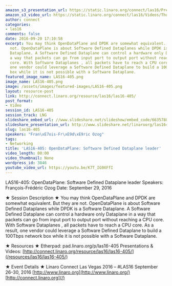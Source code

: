 ```yaml
---
amazon_s3_presentation_url: https://static.linaro.org/connect/las16/Presentations/Thursday/LAS16-405%20-%20OpenDataPlane%20-%20%20Software%20Defined%20Dataplane%20leader.pdf
amazon_s3_video_url: https://static.linaro.org/connect/las16/Videos/Thursday/LAS16-405%20OpenDataPlane%20%20Software%20Defined%20Dataplane%20leader.mp4
author: connect
categories:
- las16
comments: false
date: 2016-09-20 17:10:58
excerpt: You may think OpenDataPlane and DPDK are somewhat equivalent. But they are
  not. OpenDataPlane is about Software Defined Dataplanes while DPDK is a Software
  Dataplane. A Software Defined Dataplane can control a hardware only Dataplane in
  a way that packets can go from input port to output port without reaching a CPU
  core. With Software Dataplanes , all packets have to reach a CPU core. As a result,
  one vendor could leverage a Software Defined Dataplane to build a 100Tbps network
  box while it is not possible with a Software Dataplane.
featured_image_name: LAS16-405.png
image_name: LAS16-405.png
image: /assets/images/featured-images/LAS16-405.png
layout: resource-post
link: http://connect.linaro.org/resource/las16/las16-405/
post_format:
- Video
session_id: LAS16-405
session_track: LNG
slideshare_embed_url: //www.slideshare.net/slideshow/embed_code/66357886
slideshare_presentation_url: http://www.slideshare.net/linaroorg/las16405opendataplane-software-defined-dataplane-leader
slug: las16-405
speakers: "Fran\xE7ois-Fr\xE9d\xE9ric Ozog"
tags:
- Networking
title: 'LAS16-405: OpenDataPlane: Software Defined Dataplane leader'
video_length: 00:00
video_thumbnail: None
wordpress_id: 3846
youtube_video_url: https://youtu.be/K7T_IG9XFfI
---
```


LAS16-405: OpenDataPlane: Software Defined Dataplane leader
Speakers: François-Frédéric Ozog
Date: September 29, 2016

★ Session Description ★
You may think OpenDataPlane and DPDK are somewhat equivalent. But they are not. OpenDataPlane is about Software Defined Dataplanes while DPDK is a Software Dataplane. A Software Defined Dataplane can control a hardware only Dataplane in a way that packets can go from input port to output port without reaching a CPU core. With Software Dataplanes , all packets have to reach a CPU core. As a result, one vendor could leverage a Software Defined Dataplane to build a 100Tbps network box while it is not possible with a Software Dataplane.

★ Resources ★
Etherpad: pad.linaro.org/p/las16-405
Presentations & Videos: [http://connect.linaro.org/resource/las16/las16-405/](/resources/las16/las16-405/)

★ Event Details ★
Linaro Connect Las Vegas 2016 – #LAS16
September 26-30, 2016
[http://www.linaro.org](http://www.linaro.org/)
[http://connect.linaro.org](/)
